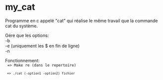 # my_cat

Programme en c appelé "cat" qui réalise le même travail que la commande cat du système.

 Gére que les options:<br>
  -b <br>
  -e (uniquement les $ en fin de ligne)<br>
  -n<br>
  
  Fonctionnement: <br>
 <code> =>  Make re (dans le repertoire)<br>
 <code> => ./cat (-option1 -option2) fichier<br>  
